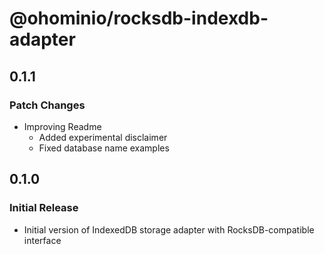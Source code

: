 # @ohominio/rocksdb-indexdb-adapter

## 0.1.1

### Patch Changes

- Improving Readme
  - Added experimental disclaimer
  - Fixed database name examples

## 0.1.0

### Initial Release

- Initial version of IndexedDB storage adapter with RocksDB-compatible interface
